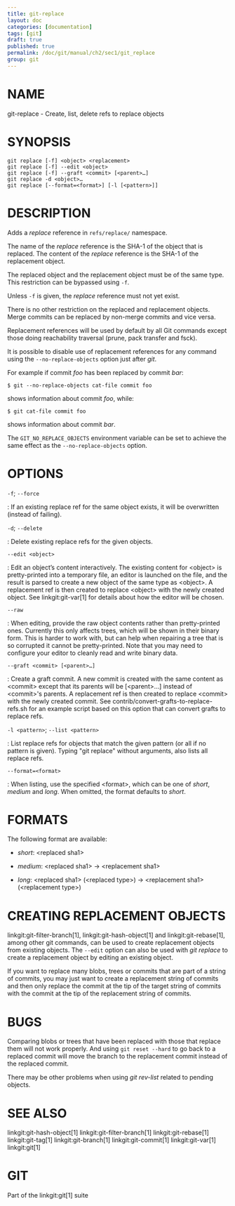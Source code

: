 ```yaml
---
title: git-replace
layout: doc
categories: [documentation]
tags: [git]
draft: true
published: true
permalink: /doc/git/manual/ch2/sec1/git_replace
group: git
---
```


NAME
====

git-replace - Create, list, delete refs to replace objects

SYNOPSIS
========

    git replace [-f] <object> <replacement>
    git replace [-f] --edit <object>
    git replace [-f] --graft <commit> [<parent>…]
    git replace -d <object>…
    git replace [--format=<format>] [-l [<pattern>]]

DESCRIPTION
===========

Adds a *replace* reference in `refs/replace/` namespace.

The name of the *replace* reference is the SHA-1 of the object that is replaced. The content of the *replace* reference is the SHA-1 of the replacement object.

The replaced object and the replacement object must be of the same type. This restriction can be bypassed using `-f`.

Unless `-f` is given, the *replace* reference must not yet exist.

There is no other restriction on the replaced and replacement objects. Merge commits can be replaced by non-merge commits and vice versa.

Replacement references will be used by default by all Git commands except those doing reachability traversal (prune, pack transfer and fsck).

It is possible to disable use of replacement references for any command using the `--no-replace-objects` option just after *git*.

For example if commit *foo* has been replaced by commit *bar*:

    $ git --no-replace-objects cat-file commit foo

shows information about commit *foo*, while:

    $ git cat-file commit foo

shows information about commit *bar*.

The `GIT_NO_REPLACE_OBJECTS` environment variable can be set to achieve the same effect as the `--no-replace-objects` option.

OPTIONS
=======

`-f`; `--force`

:   If an existing replace ref for the same object exists, it will be overwritten (instead of failing).

`-d`; `--delete`

:   Delete existing replace refs for the given objects.

`--edit <object>`

:   Edit an object’s content interactively. The existing content for &lt;object&gt; is pretty-printed into a temporary file, an editor is launched on the file, and the result is parsed to create a new object of the same type as &lt;object&gt;. A replacement ref is then created to replace &lt;object&gt; with the newly created object. See linkgit:git-var\[1\] for details about how the editor will be chosen.

`--raw`

:   When editing, provide the raw object contents rather than pretty-printed ones. Currently this only affects trees, which will be shown in their binary form. This is harder to work with, but can help when repairing a tree that is so corrupted it cannot be pretty-printed. Note that you may need to configure your editor to cleanly read and write binary data.

`--graft <commit> [<parent>…]`

:   Create a graft commit. A new commit is created with the same content as &lt;commit&gt; except that its parents will be \[&lt;parent&gt;…\] instead of &lt;commit&gt;'s parents. A replacement ref is then created to replace &lt;commit&gt; with the newly created commit. See contrib/convert-grafts-to-replace-refs.sh for an example script based on this option that can convert grafts to replace refs.

`-l <pattern>`; `--list <pattern>`

:   List replace refs for objects that match the given pattern (or all if no pattern is given). Typing "git replace" without arguments, also lists all replace refs.

`--format=<format>`

:   When listing, use the specified &lt;format&gt;, which can be one of *short*, *medium* and *long*. When omitted, the format defaults to *short*.

FORMATS
=======

The following format are available:

-   *short*: &lt;replaced sha1&gt;

-   *medium*: &lt;replaced sha1&gt; → &lt;replacement sha1&gt;

-   *long*: &lt;replaced sha1&gt; (&lt;replaced type&gt;) → &lt;replacement sha1&gt; (&lt;replacement type&gt;)

CREATING REPLACEMENT OBJECTS
============================

linkgit:git-filter-branch\[1\], linkgit:git-hash-object\[1\] and linkgit:git-rebase\[1\], among other git commands, can be used to create replacement objects from existing objects. The `--edit` option can also be used with *git replace* to create a replacement object by editing an existing object.

If you want to replace many blobs, trees or commits that are part of a string of commits, you may just want to create a replacement string of commits and then only replace the commit at the tip of the target string of commits with the commit at the tip of the replacement string of commits.

BUGS
====

Comparing blobs or trees that have been replaced with those that replace them will not work properly. And using `git reset --hard` to go back to a replaced commit will move the branch to the replacement commit instead of the replaced commit.

There may be other problems when using *git rev-list* related to pending objects.

SEE ALSO
========

linkgit:git-hash-object\[1\] linkgit:git-filter-branch\[1\] linkgit:git-rebase\[1\] linkgit:git-tag\[1\] linkgit:git-branch\[1\] linkgit:git-commit\[1\] linkgit:git-var\[1\] linkgit:git\[1\]

GIT
===

Part of the linkgit:git\[1\] suite
